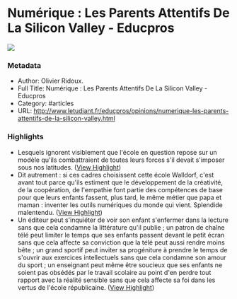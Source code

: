 # Numérique : Les Parents Attentifs De La Silicon Valley - Educpros

![](https://readwise-assets.s3.amazonaws.com/static/images/article0.00998d930354.png)

### Metadata

- Author: Olivier Ridoux.
- Full Title: Numérique : Les Parents Attentifs De La Silicon Valley - Educpros
- Category: #articles
- URL: http://www.letudiant.fr/educpros/opinions/numerique-les-parents-attentifs-de-la-silicon-valley.html

### Highlights

- Lesquels ignorent visiblement que l'école en question repose sur un modèle qu'ils combattraient de toutes leurs forces s'il devait s'imposer sous nos latitudes. ([View Highlight](https://instapaper.com/read/715406967/2576871))
- Dit autrement : si ces cadres choisissent cette école Walldorf, c'est avant tout parce qu'ils estiment que le développement de la créativité, de la coopération, de l'empathie font partie des compétences de base pour que leurs enfants fassent, plus tard, le même métier que papa et maman : inventer les outils numériques du monde qui vient. Splendide malentendu. ([View Highlight](https://instapaper.com/read/715406967/2576875))
- Un éditeur peut s'inquiéter de voir son enfant s'enfermer dans la lecture sans que cela condamne la littérature qu'il publie ; un patron de chaîne télé peut limiter le temps que ses enfants passent devant le petit écran sans que cela affecte sa conviction que la télé peut aussi rendre moins bête ; un grand sportif peut inviter sa progéniture à prendre le temps de s'ouvrir aux exercices intellectuels sans que cela condamne son amour du sport ; un enseignant peut même être soucieux que ses enfants ne soient pas obsédés par le travail scolaire au point d'en perdre tout rapport avec la réalité sensible sans que cela affecte sa foi dans les vertus de l'école républicaine. ([View Highlight](https://instapaper.com/read/715406967/2576885))
